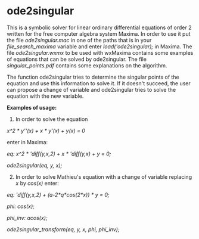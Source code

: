# ode2singular
This is a symbolic solver for linear ordinary differential equations of order 2 written for the free computer algebra system Maxima.
In order to use it put the file *ode2singular.mac* in one of the paths that is in your *file_search_maxima* variable and enter *load('ode2singular);* in Maxima.
The file *ode2singular.wxmx* to be used with wxMaxima contains some examples of equations that can be solved by ode2singular.
The file *singular_points.pdf* contains some explanations on the algorithm.

The function ode2singular tries to determine the singular points of the equation and use this information to solve it.
If it doesn't succeed, the user can propose a change of variable and ode2singular tries to solve the equation with the new variable.

**Examples of usage:**

1. In order to solve the equation
  
  *x^2 \* y''(x) + x \* y'(x) + y(x) = 0*
  
  enter in Maxima:
  
  *eq: x^2 \* 'diff(y,x,2) + x \* 'diff(y,x) + y = 0;*
  
  *ode2singular(eq, y, x);*

2. In order to solve Mathieu's equation with a change of variable replacing *x* by *cos(x)* enter:
  
  *eq: 'diff(y,x,2) + (a-2\*q\*cos(2\*x)) \* y = 0;*
  
  *phi: cos(x);*
  
  *phi_inv: acos(x);*
  
  *ode2singular_transform(eq, y, x, phi, phi_inv);*
